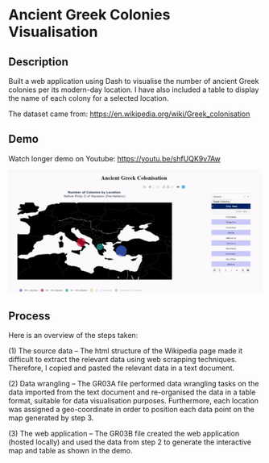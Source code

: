 # Ancient Greek Colonies Visualisation

## Description

Built a web application using Dash to visualise the number of ancient Greek colonies per its modern-day location. I have also included a table to display the name of each colony for a selected location.

The dataset came from: https://en.wikipedia.org/wiki/Greek_colonisation

## Demo

Watch longer demo on Youtube: https://youtu.be/shfUQK9v7Aw

![](Dash-Greek-Colonisation-20200204.gif)

## Process

Here is an overview of the steps taken:

(1)	The source data – The html structure of the Wikipedia page made it difficult to extract the relevant data using web scrapping techniques. Therefore, I copied and pasted the relevant data in a text document.

(2)	Data wrangling – The GR03A file performed data wrangling tasks on the data imported from the text document and re-organised the data in a table format, suitable for data visualisation purposes. Furthermore, each location was assigned a geo-coordinate in order to position each data point on the map generated by step 3.

(3)	The web application – The GR03B file created the web application (hosted locally) and used the data from step 2 to generate the interactive map and table as shown in the demo.

